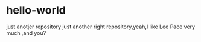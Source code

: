 # hello-world
just anotjer repository
just another right repository,yeah,I like Lee Pace very much ,and you?
